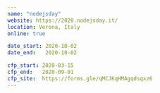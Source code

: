 ```yaml
---
name: "nodejsday"
website: https://2020.nodejsday.it/
location: Verona, Italy
online: true

date_start: 2020-10-02
date_end:   2020-10-02

cfp_start: 2020-03-15
cfp_end:   2020-09-01
cfp_site:  https://forms.gle/qMCJKqHMAgqdsqxz6
---
```

